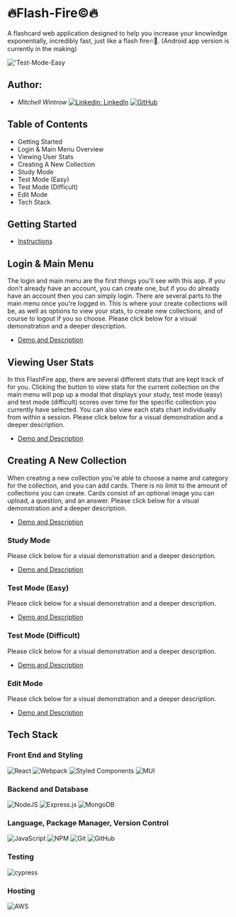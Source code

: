 # 🔥Flash-Fire©🔥
A flashcard web application designed to help you increase your knowledge exponentially, incredibly fast, just like a flash fire🔥🤯.
(Android app version is currently in the making)

!['Test-Mode-Easy](/Documentation/FlashFire-easy.gif)

## Author:
- *Mitchell Wintrow* [![Linkedin: LinkedIn](https://img.shields.io/badge/linkedin-%230077B5.svg?style=for-the-badge&logo=linkedin&logoColor=white&link=https://www.linkedin.com/in/kevinzhugao/)](https://www.linkedin.com/in/mitchell-wintrow-87b180216/) [![GitHub](https://img.shields.io/badge/github-%23121011.svg?style=for-the-badge&logo=github&logoColor=white&link=https://github.com/Daniel-Ghaly)](https://github.com/mrrobotisreal)

## Table of Contents
- Getting Started
- Login & Main Menu Overview
- Viewing User Stats
- Creating A New Collection
- Study Mode
- Test Mode (Easy)
- Test Mode (Difficult)
- Edit Mode
- Tech Stack

## Getting Started
- [Instructions](https://github.com/mrrobotisreal/FlashFire-Web/blob/main/GETTING_STARTED.md)

## Login & Main Menu
The login and main menu are the first things you'll see with this app. If you don't already have an account, you can create one, but if you do already have an account then you can simply login. There are several parts to the main menu once you're logged in. This is where your create collections will be, as well as options to view your stats, to create new collections, and of course to logout if you so choose. Please click below for a visual demonstration and a deeper description.
- [Demo and Description](https://github.com/mrrobotisreal/FlashFire-Web/blob/main/LOGIN_AND_MAIN_MENU.md)

## Viewing User Stats
In this FlashFire app, there are several different stats that are kept track of for you. Clicking the button to view stats for the current collection on the main menu will pop up a modal that displays your study, test mode (easy) and test mode (difficult) scores over time for the specific collection you currently have selected. You can also view each stats chart individually from within a session. Please click below for a visual demonstration and a deeper description.
- [Demo and Description](https://github.com/mrrobotisreal/FlashFire-Web/blob/main/VIEWING_USER_STATS.md)

## Creating A New Collection
When creating a new collection you're able to choose a name and category for the collection, and you can add cards. There is no limit to the amount of collections you can create. Cards consist of an optional image you can upload, a question, and an answer. Please click below for a visual demonstration and a deeper description.
- [Demo and Description](https://github.com/mrrobotisreal/FlashFire-Web/blob/main/CREATING_A_NEW_COLLECTION.md)

### Study Mode
Please click below for a visual demonstration and a deeper description.
- [Demo and Description](https://github.com/mrrobotisreal/FlashFire-Web/blob/main/STUDY_MODE.md)

### Test Mode (Easy)
Please click below for a visual demonstration and a deeper description.
- [Demo and Description](https://github.com/mrrobotisreal/FlashFire-Web/blob/main/TEST_MODE_EASY.md)

### Test Mode (Difficult)
Please click below for a visual demonstration and a deeper description.
- [Demo and Description](https://github.com/mrrobotisreal/FlashFire-Web/blob/main/TEST_MODE_DIFFICULT.md)

### Edit Mode
Please click below for a visual demonstration and a deeper description.
- [Demo and Description](https://github.com/mrrobotisreal/FlashFire-Web/blob/main/EDIT_MODE.md)

## Tech Stack

### Front End and Styling
![React](https://img.shields.io/badge/react-%2320232a.svg?style=for-the-badge&logo=react&logoColor=%2361DAFB)
![Webpack](https://img.shields.io/badge/webpack-%238DD6F9.svg?style=for-the-badge&logo=webpack&logoColor=black)
![Styled Components](https://img.shields.io/badge/styled--components-DB7093?style=for-the-badge&logo=styled-components&logoColor=white)
![MUI](https://img.shields.io/badge/MUI-%230081CB.svg?style=for-the-badge&logo=mui&logoColor=white)

### Backend and Database
![NodeJS](https://img.shields.io/badge/node.js-6DA55F?style=for-the-badge&logo=node.js&logoColor=white)
![Express.js](https://img.shields.io/badge/express.js-%23404d59.svg?style=for-the-badge&logo=express&logoColor=%2361DAFB)
![MongoDB](https://img.shields.io/badge/MongoDB-%234ea94b.svg?style=for-the-badge&logo=mongodb&logoColor=white)

### Language, Package Manager, Version Control
![JavaScript](https://img.shields.io/badge/javascript-%23323330.svg?style=for-the-badge&logo=javascript&logoColor=%23F7DF1E)
![NPM](https://img.shields.io/badge/NPM-%23000000.svg?style=for-the-badge&logo=npm&logoColor=white)
![Git](https://img.shields.io/badge/git-%23F05033.svg?style=for-the-badge&logo=git&logoColor=white)
![GitHub](https://img.shields.io/badge/github-%23121011.svg?style=for-the-badge&logo=github&logoColor=white)

### Testing
![cypress](https://img.shields.io/badge/-cypress-%23E5E5E5?style=for-the-badge&logo=cypress&logoColor=058a5e)

### Hosting
![AWS](https://img.shields.io/badge/AWS-%23FF9900.svg?style=for-the-badge&logo=amazon-aws&logoColor=white)

